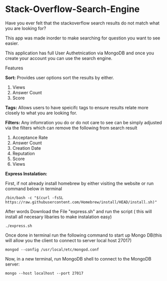 # Stack-Overflow-Search-Engine
Have you ever felt that the stackoverflow search results do not match what you are looking for? 

This app was made inorder to make searching for question you want to see easier. 

This application has full User Authetnication via MongoDB and once you create your account you can use the search engine. 

Features

**Sort:** Provides user options sort the results by either. 

  1. Views
  2. Answer Count
  3. Score

**Tags:** Allows users to have speicifc tags to ensure results relate more closely to what you are looking for. 

**Filters:** Any infomration you do or do not care to see can be simply adjusted via the filters which can remove the following from search result 
  1. Acceptance Rate
  2. Answer Count
  3. Creation Date
  4. Reputation
  5. Score
  6. Views

**Express Instalation:**

First, if not already install homebrew by either visiting the website or run command below in terminal
  
  ```/bin/bash -c "$(curl -fsSL https://raw.githubusercontent.com/Homebrew/install/HEAD/install.sh)" ```


After words Download the File "express.sh" and run the script ( this will install all necesary libaries to make instalation easy)

```./express.sh``` 

Once done in terminal run the following command to start up Mongo DB(this will allow you the client to connect to server local host 27017)

``` mongod --config /usr/local/etc/mongod.conf ```

Now, in a new terminal, run MongoDB shell to connect to the MongoDB server:

```mongo --host localhost --port 27017 ```










  




